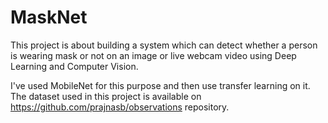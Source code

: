 # MaskNet
This project is about building a system which can detect whether a person is wearing mask or not on an image or live webcam video using Deep Learning and Computer Vision.

I've used MobileNet for this purpose and then use transfer learning on it. The dataset used in this project is available on https://github.com/prajnasb/observations repository.
